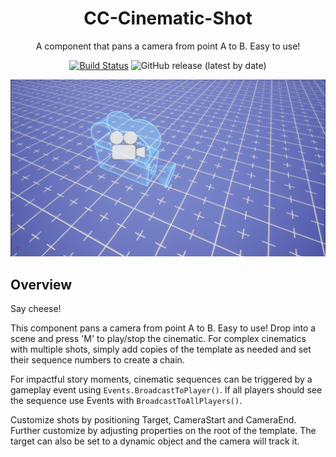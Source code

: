 <div align="center">

# CC-Cinematic-Shot

A component that pans a camera from point A to B. Easy to use!

[![Build Status](https://github.com/Core-Team-META/CC-Cinematic-Shot/workflows/CI/badge.svg)](https://github.com/Core-Team-META/CC-Cinematic-Shot/actions/workflows/ci.yml?query=workflow%3ACI%29)
![GitHub release (latest by date)](https://img.shields.io/github/v/release/Core-Team-META/CC-Cinematic-Shot?style=plastic)

![TitleCard](/Screenshots/TitleCard.png)

</div>

## Overview

Say cheese!

This component pans a camera from point A to B. Easy to use! Drop into a scene and press 'M' to play/stop the cinematic. For complex cinematics with multiple shots, simply add copies of the template as needed and set their sequence numbers to create a chain.

For impactful story moments, cinematic sequences can be triggered by a gameplay event using `Events.BroadcastToPlayer()`. If all players should see the sequence use Events with `BroadcastToAllPlayers()`.

Customize shots by positioning Target, CameraStart and CameraEnd. Further customize by adjusting properties on the root of the template. The target can also be set to a dynamic object and the camera will track it.
